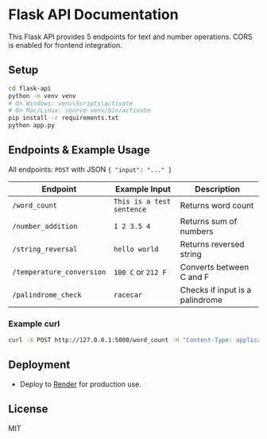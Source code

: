 # Flask API Documentation

This Flask API provides 5 endpoints for text and number operations. CORS is enabled for frontend integration.

## Setup

```sh
cd flask-api
python -m venv venv
# On Windows: venv\Scripts\activate
# On Mac/Linux: source venv/bin/activate
pip install -r requirements.txt
python app.py
```

## Endpoints & Example Usage

All endpoints: `POST` with JSON `{ "input": "..." }`

| Endpoint                  | Example Input                | Description                        |
|--------------------------|------------------------------|------------------------------------|
| `/word_count`            | `This is a test sentence`    | Returns word count                 |
| `/number_addition`       | `1 2 3.5 4`                  | Returns sum of numbers             |
| `/string_reversal`       | `hello world`                | Returns reversed string            |
| `/temperature_conversion`| `100 C` or `212 F`           | Converts between C and F           |
| `/palindrome_check`      | `racecar`                    | Checks if input is a palindrome    |

### Example curl
```sh
curl -X POST http://127.0.0.1:5000/word_count -H "Content-Type: application/json" -d '{"input": "This is a test"}'
```

## Deployment
- Deploy to [Render](https://render.com/) for production use.

## License
MIT